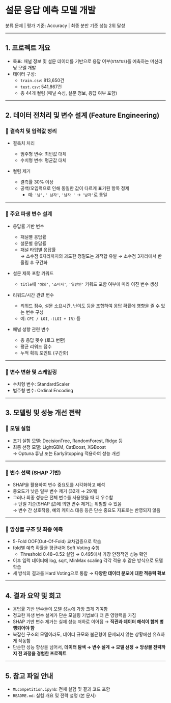 # 설문 응답 예측 모델 개발  
분류 문제 | 평가 기준: Accuracy | 최종 분반 기준 성능 2위 달성

---

## 1. 프로젝트 개요

- 목표: 패널 정보 및 설문 데이터를 기반으로 응답 여부(`STATUS`)를 예측하는 머신러닝 모델 개발
- 데이터 구성:
  - `train.csv`: 813,650건
  - `test.csv`: 541,867건
  - 총 44개 컬럼 (패널 속성, 설문 정보, 응답 여부 포함)

---

## 2. 데이터 전처리 및 변수 설계 (Feature Engineering)

### 🔹 결측치 및 입력값 정리

- 결측치 처리  
  - 범주형 변수: 최빈값 대체  
  - 수치형 변수: 평균값 대체

- 컬럼 제거  
  - 결측률 30% 이상  
  - 공백/오입력으로 인해 동일한 값이 다르게 표기된 항목 정제  
    - 예: `'남'`, `' 남자'`, `'남자 '` → `'남자'`로 통일

---

### 🔹 주요 파생 변수 설계

- 응답률 기반 변수  
  - 패널별 응답률  
  - 설문별 응답률  
  - 패널 타입별 응답률  
  → 소수점 6자리까지의 과도한 정밀도는 과적합 유발 → 소수점 3자리에서 반올림 후 구간화

- 설문 제목 포함 키워드  
  - `title`에 `'해외'`, `'소비자'`, `'일반인'` 키워드 포함 여부에 따라 이진 변수 생성

- 리워드/시간 관련 변수  
  - 리워드 점수, 설문 소요시간, 난이도 등을 조합하여 응답 확률에 영향을 줄 수 있는 변수 구성  
  - 예: `CPI / LOI`, `-(LOI + IR)` 등

- 패널 성향 관련 변수  
  - 총 응답 횟수 (로그 변환)  
  - 평균 리워드 점수  
  - 누적 획득 포인트 (구간화)

---

### 🔹 변수 변환 및 스케일링

- 수치형 변수: StandardScaler  
- 범주형 변수: Ordinal Encoding

---

## 3. 모델링 및 성능 개선 전략

### 🔹 모델 실험

- 초기 실험 모델: DecisionTree, RandomForest, Ridge 등  
- 최종 선정 모델: LightGBM, CatBoost, XGBoost  
  → Optuna 튜닝 또는 EarlyStopping 적용하여 성능 개선

---

### 🔹 변수 선택 (SHAP 기반)

- SHAP을 활용하여 변수 중요도를 시각화하고 해석  
- 중요도가 낮은 일부 변수 제거 (32개 → 29개)  
- 그러나 최종 성능은 전체 변수를 사용했을 때 더 우수함  
  → 단일 기준(SHAP 값)에 의한 변수 제거는 위험할 수 있음  
  → 변수 간 상호작용, 예외 케이스 대응 등은 단순 중요도 지표로는 반영되지 않음  

---

### 🔹 앙상블 구조 및 최종 예측

- 5-Fold OOF(Out-Of-Fold) 교차검증으로 학습  
- fold별 예측 확률을 평균내어 Soft Voting 수행  
  - Threshold 0.48~0.52 실험 → 0.495에서 가장 안정적인 성능 확인  
- 이후 입력 데이터에 log, sqrt, MinMax scaling 각각 적용 후 같은 방식으로 모델 학습  
- 세 방식의 결과를 Hard Voting으로 통합 → **다양한 데이터 분포에 대한 적응력 확보**

---

## 4. 결과 요약 및 회고

- 응답률 기반 변수들이 모델 성능에 가장 크게 기여함  
- 정교한 파생 변수 설계가 단순 모델링 기법보다 더 큰 영향력을 가짐  
- SHAP 기반 변수 제거는 실제 성능 저하로 이어짐 → **직관과 데이터 해석이 함께 병행되어야 함**  
- 복잡한 구조의 모델이라도, 데이터 규모와 불균형이 문제되지 않는 상황에선 유효하게 작동함  
- 단순한 성능 향상을 넘어서, **데이터 탐색 → 변수 설계 → 모델 선정 → 앙상블 전략까지 전 과정을 경험한 프로젝트**

---

## 5. 참고 파일 안내

- `MLcompetition.ipynb`: 전체 실험 및 결과 코드 포함
- `README.md`: 실험 개요 및 전략 설명 (본 문서)

